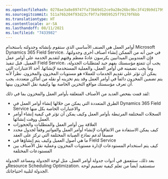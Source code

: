 ```yaml
---
ms.openlocfilehash: 0278ae3a8e89747fa73b69d12ce9a28e26bc9bc3f419b9d179965900700e0511
ms.sourcegitcommit: 511a76b204f93d23cf9f7a70059525f79170f6bb
ms.translationtype: HT
ms.contentlocale: ar-SA
ms.lasthandoff: 08/11/2021
ms.locfileid: "7433982"
---
```

أوامر العمل هي الصنف الأساسي الذي ستقوم بإنشائه وجدولته باستخدام Microsoft Dynamics 365 Field Service.  في حين أنه من الممكن إنشاء أصناف أخرى وجدولتها، فإن المندوبين الميدانيين يكرسون عادةً معظم وقتهم لتقديم الخدمة على أوامر عمل العميل. قبل تنفيذ Field Service، يجب أن تتمتع مؤسستك بفهم جيد لمتطلبات الجدولة، وما يجب تضمينه في أوامر العمل، والعملية المستخدمة لإنشائها.  أحد الاعتبارات التي يمكن أن تؤثر على تقديم الخدمات للعملاء هو مستويات المخزون والمخزون.  نظراً لأنه يتم تضمين المخزون دائماً في أوامر العمل وقد يتم تخزينه أو نقله من أماكن متعددة، يجب أن تعرف مؤسستك مواقع التخزين الخاصة بها وكيفية نقل المخزون بينها.

لقد قمت بفحص العديد من الأصناف المتعلقة بأوامر العمل والمخزون بما في ذلك:

- الطرق المتعددة التي يمكن من خلالها إنشاء أوامر العمل في Dynamics 365 Field Service والاعتبارات الخاصة بكل منها  
- السجلات المختلفة المرتبطة بأوامر العمل وكيف يمكن أن تؤثر في كيفية إنشاء أوامر العمل ووقت إنشائها.  
- العلاقة بين أوامر العمل والمتطلبات والحجوزات
- كيف يمكن الاستفادة من الاتفاقيات لإنشاء أوامر العمل والفواتير وفقاً لجدول محدد مسبقاً لدعم نماذج الصيانة المختلفة التي تركز على العقد  
- ما هي أصول العميل وكيف يتم إنشاؤها في Field Service
- كيف يتم استخدام المستودعات لإدارة مستويات المخزون وعملية نقل الأصناف بين المستودعات المختلفة   

بعد ذلك، ستتعمق في أدوات جدولة أوامر العمل، مثل لوحة الجدولة ومساعد الجدولة وResource Scheduling Optimization.  ستستفيد أيضاً من تعلم كيفية تصميم لوحة الجدولة لتلبية احتياجاتك.
